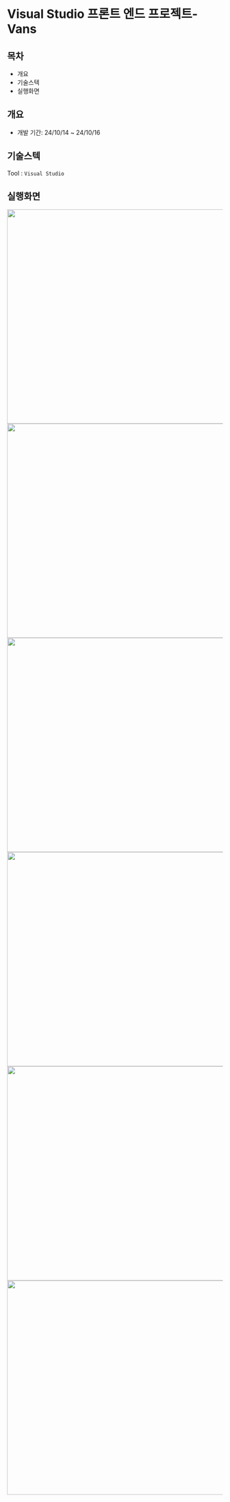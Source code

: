 # Visual Studio 프론트 엔드 프로젝트-Vans

## 목차
- 개요
- 기술스텍
- 실행화면

## 개요
- 개발 기간: 24/10/14 ~ 24/10/16

## 기술스텍
Tool : `Visual Studio` 

## 실행화면
<img src="https://github.com/user-attachments/assets/2b2d5d68-75bc-4ad9-be72-1b7fd5b42f7f" width="800" height="500">
<img src="https://github.com/user-attachments/assets/51ec9eb0-44a9-448a-9762-0c885d954911" width="800" height="500">
<img src="https://github.com/user-attachments/assets/3948253e-c95a-4034-9b6a-138c37aa6fd7" width="800" height="500">
<img src="https://github.com/user-attachments/assets/a9f74822-dc67-4026-a412-9267b368a653" width="800" height="500">
<img src="https://github.com/user-attachments/assets/2424ade4-3a6b-4603-93a4-828c2213e79c" width="800" height="500">
<img src="https://github.com/user-attachments/assets/c1afbb40-6634-46c9-a7a0-700dbabe0300" width="800" height="500">
